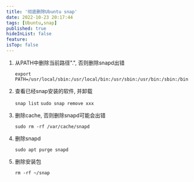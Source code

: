 ```yaml
---
title: '彻底删除Ubuntu snap'
date: 2022-10-23 20:17:44
tags: [Ubuntu,snap]
published: true
hideInList: false
feature: 
isTop: false
---
```

1. 从PATH中删除当前路径".", 否则删除snapd出错

    `export PATH=/usr/local/sbin:/usr/local/bin:/usr/sbin:/usr/bin:/sbin:/bin`

2. 查看已经snap安装的软件, 并卸载

    `snap list`
    `sudo snap remove xxx`

3. 删除cache, 否则删除snapd可能会出错

    `sudo rm -rf /var/cache/snapd`

4. 删除snapd

    `sudo apt purge snapd`

5. 删除安装包

    `rm -rf ~/snap`
